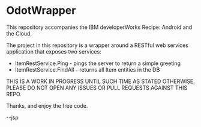 # OdotWrapper

This repository accompanies the IBM developerWorks Recipe: Android and the Cloud.

The project in this repository is a wrapper around a RESTful web services application that exposes two services:

* ItemRestService.Ping - pings the server to return a simple greeting
* ItemRestService.FindAll - returns all Item entities in the DB

THIS IS A WORK IN PROGRESS UNTIL SUCH TIME AS STATED OTHERWISE. PLEASE DO NOT OPEN ANY ISSUES OR PULL REQUESTS AGAINST THIS REPO.

Thanks, and enjoy the free code.

--jsp
